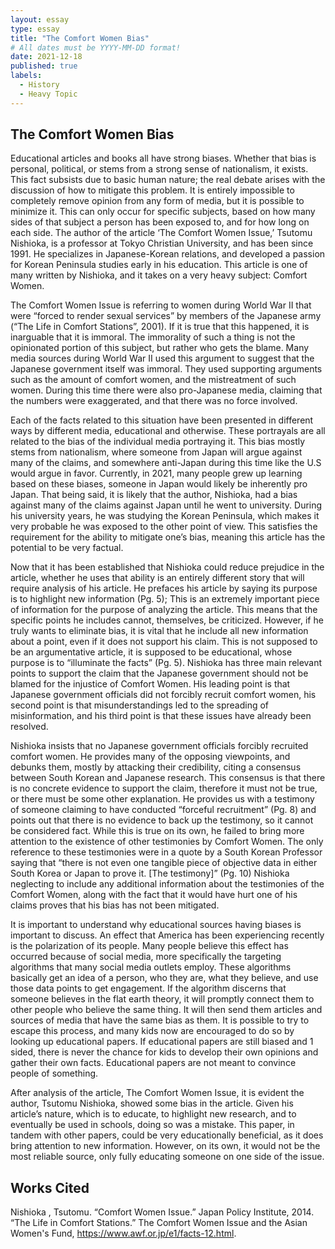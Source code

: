 ```yaml
---
layout: essay
type: essay
title: "The Comfort Women Bias"
# All dates must be YYYY-MM-DD format!
date: 2021-12-18
published: true
labels:
  - History
  - Heavy Topic
---
```



## The Comfort Women Bias
Educational articles and books all have strong biases. Whether that bias is personal, political, or stems from a strong sense of nationalism, it exists. This fact subsists due to basic human nature; the real debate arises with the discussion of how to mitigate this problem. It is entirely impossible to completely remove opinion from any form of media, but it is possible to minimize it. This can only occur for specific subjects, based on how many sides of that subject a person has been exposed to, and for how long on each side. The author of the article ‘The Comfort Women Issue,’ Tsutomu Nishioka, is a professor at Tokyo Christian University, and has been since 1991. He specializes in Japanese-Korean relations, and developed a passion for Korean Peninsula studies early in his education. This article is one of many written by Nishioka, and it takes on a very heavy subject: Comfort Women.

The Comfort Women Issue is referring to women during World War II that were “forced to render sexual services” by members of the Japanese army (“The Life in Comfort Stations”, 2001). If it is true that this happened, it is inarguable that it is immoral. The immorality of such a thing is not the opinionated portion of this subject, but rather who gets the blame. Many media sources during World War II used this argument to suggest that the Japanese government itself was immoral. They used supporting arguments such as the amount of comfort women, and the mistreatment of such women. During this time there were also pro-Japanese media, claiming that the numbers were exaggerated, and that there was no force involved. 

Each of the facts related to this situation have been presented in different ways by different media, educational and otherwise. These portrayals are all related to the bias of the individual media portraying it. This bias mostly stems from nationalism, where someone from Japan will argue against many of the claims, and somewhere anti-Japan during this time like the U.S would argue in favor. Currently, in 2021, many people grew up learning based on these biases, someone in Japan would likely be inherently pro Japan. That being said, it is likely that the author, Nishioka, had a bias against many of the claims against Japan until he went to university. During his university years, he was studying the Korean Peninsula, which makes it very probable he was exposed to the other point of view. This satisfies the requirement for the ability to mitigate one’s bias, meaning this article has the potential to be very factual. 

Now that it has been established that Nishioka could reduce prejudice in the article, whether he uses that ability is an entirely different story that will require analysis of his article. He prefaces his article by saying its purpose is to highlight new information (Pg. 5); This is an extremely important piece of information for the purpose of analyzing the article. This means that the specific points he includes cannot, themselves, be criticized. However, if he truly wants to eliminate bias, it is vital that he include all new information about a point, even if it does not support his claim. This is not supposed to be an argumentative article, it is supposed to be educational, whose purpose is to “illuminate the facts” (Pg. 5). Nishioka has three main relevant points to support the claim that the Japanese government should not be blamed for the injustice of Comfort Women. His leading point is that Japanese government officials did not forcibly recruit comfort women, his second point is that misunderstandings led to the spreading of misinformation, and his third point is that these issues have already been resolved. 

Nishioka insists that no Japanese government officials forcibly recruited comfort women. He provides many of the opposing viewpoints, and debunks them, mostly by attacking their credibility, citing a consensus between South Korean and Japanese research. This consensus is that there is no concrete evidence to support the claim, therefore it must not be true, or there must be some other explanation. He provides us with a testimony of someone claiming to have conducted “forceful recruitment” (Pg. 8) and points out that there is no evidence to back up the testimony, so it cannot be considered fact. While this is true on its own, he failed to bring more attention to the existence of other testimonies by Comfort Women. The only reference to these testimonies were in a quote by a South Korean Professor saying that “there is not even one tangible piece of objective data in either South Korea or Japan to prove it. [The testimony]” (Pg. 10) Nishioka neglecting to include any additional information about the testimonies of the Comfort Women, along with the fact that it would have hurt one of his claims proves that his bias has not been mitigated. 

It is important to understand why educational sources having biases is important to discuss. An effect that America has been experiencing recently is the polarization of its people. Many people believe this effect has occurred because of social media, more specifically the targeting algorithms that many social media outlets employ.  These algorithms basically get an idea of a person, who they are, what they believe, and use those data points to get engagement. If the algorithm discerns that someone believes in the flat earth theory, it will promptly connect them to other people who believe the same thing. It will then send them articles and sources of media that have the same bias as them. It is possible to try to escape this process, and many kids now are encouraged to do so by looking up educational papers. If educational papers are still biased and 1 sided, there is never the chance for kids to develop their own opinions and gather their own facts. Educational papers are not meant to convince people of something.
  
After analysis of the article, The Comfort Women Issue, it is evident the author, Tsutomu Nishioka, showed some bias in the article. Given his article’s nature, which is to educate, to highlight new research, and to eventually be used in schools, doing so was a mistake. This paper, in tandem with other papers, could be very educationally beneficial, as it does bring attention to new information. However, on its own, it would not be the most reliable source, only fully educating someone on one side of the issue. 

## Works Cited
Nishioka , Tsutomu. “Comfort Women Issue.” Japan Policy Institute, 2014.
“The Life in Comfort Stations.” The Comfort Women Issue and the Asian Women's Fund, https://www.awf.or.jp/e1/facts-12.html.


